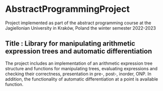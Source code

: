 # AbstractProgrammingProject

Project implemented as part of the abstract programming 
course at the Jagiellonian University in Kraków, Poland 
the winter semester 2022-2023

##  Title : Library for manipulating arithmetic expression trees and automatic differentiation
The project includes an implementation of an arithmetic expression tree structure
and functions for manipulating trees, evaluating expressions and
checking their correctness, presentation in pre-, post-, inorder, ONP.
In addition, the functionality of automatic differentiation at a point is available
function.